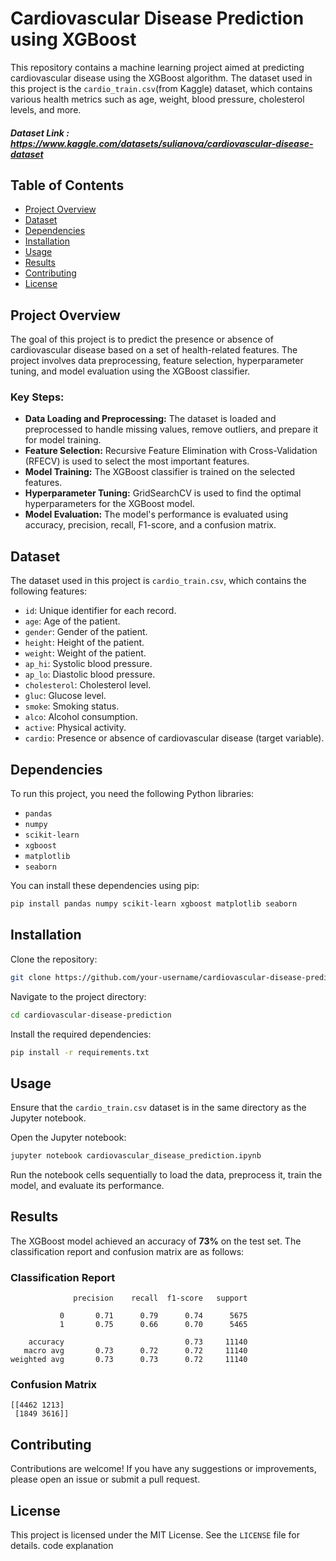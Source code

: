 # Cardiovascular Disease Prediction using XGBoost

This repository contains a machine learning project aimed at predicting cardiovascular disease using the XGBoost algorithm. The dataset used in this project is the `cardio_train.csv`(from Kaggle) dataset, which contains various health metrics such as age, weight, blood pressure, cholesterol levels, and more.

##### Dataset Link : https://www.kaggle.com/datasets/sulianova/cardiovascular-disease-dataset

## Table of Contents
- [Project Overview](#project-overview)
- [Dataset](#dataset)
- [Dependencies](#dependencies)
- [Installation](#installation)
- [Usage](#usage)
- [Results](#results)
- [Contributing](#contributing)
- [License](#license)

## Project Overview
The goal of this project is to predict the presence or absence of cardiovascular disease based on a set of health-related features. The project involves data preprocessing, feature selection, hyperparameter tuning, and model evaluation using the XGBoost classifier.

### Key Steps:
- **Data Loading and Preprocessing:** The dataset is loaded and preprocessed to handle missing values, remove outliers, and prepare it for model training.
- **Feature Selection:** Recursive Feature Elimination with Cross-Validation (RFECV) is used to select the most important features.
- **Model Training:** The XGBoost classifier is trained on the selected features.
- **Hyperparameter Tuning:** GridSearchCV is used to find the optimal hyperparameters for the XGBoost model.
- **Model Evaluation:** The model's performance is evaluated using accuracy, precision, recall, F1-score, and a confusion matrix.

## Dataset
The dataset used in this project is `cardio_train.csv`, which contains the following features:

- `id`: Unique identifier for each record.
- `age`: Age of the patient.
- `gender`: Gender of the patient.
- `height`: Height of the patient.
- `weight`: Weight of the patient.
- `ap_hi`: Systolic blood pressure.
- `ap_lo`: Diastolic blood pressure.
- `cholesterol`: Cholesterol level.
- `gluc`: Glucose level.
- `smoke`: Smoking status.
- `alco`: Alcohol consumption.
- `active`: Physical activity.
- `cardio`: Presence or absence of cardiovascular disease (target variable).

## Dependencies
To run this project, you need the following Python libraries:

- `pandas`
- `numpy`
- `scikit-learn`
- `xgboost`
- `matplotlib`
- `seaborn`

You can install these dependencies using pip:

```bash
pip install pandas numpy scikit-learn xgboost matplotlib seaborn
```

## Installation
Clone the repository:

```bash
git clone https://github.com/your-username/cardiovascular-disease-prediction.git
```

Navigate to the project directory:

```bash
cd cardiovascular-disease-prediction
```

Install the required dependencies:

```bash
pip install -r requirements.txt
```

## Usage
Ensure that the `cardio_train.csv` dataset is in the same directory as the Jupyter notebook.

Open the Jupyter notebook:

```bash
jupyter notebook cardiovascular_disease_prediction.ipynb
```

Run the notebook cells sequentially to load the data, preprocess it, train the model, and evaluate its performance.

## Results
The XGBoost model achieved an accuracy of **73%** on the test set. The classification report and confusion matrix are as follows:

### Classification Report
```
              precision    recall  f1-score   support

           0       0.71      0.79      0.74      5675
           1       0.75      0.66      0.70      5465

    accuracy                           0.73     11140
   macro avg       0.73      0.72      0.72     11140
weighted avg       0.73      0.73      0.72     11140
```

### Confusion Matrix
```
[[4462 1213]
 [1849 3616]]
```

## Contributing
Contributions are welcome! If you have any suggestions or improvements, please open an issue or submit a pull request.

## License
This project is licensed under the MIT License. See the `LICENSE` file for details.
code explanation
